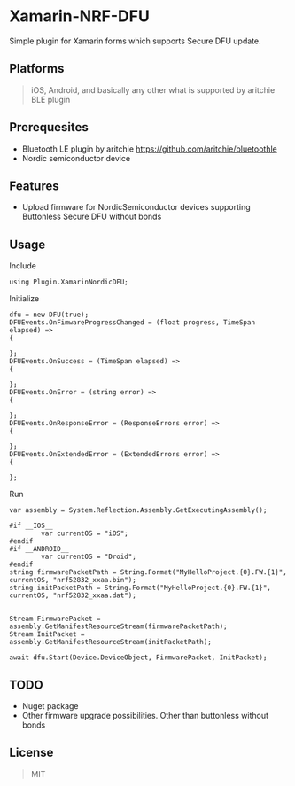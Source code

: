 # Xamarin-NRF-DFU

Simple plugin for Xamarin forms which supports Secure DFU update.
## Platforms

 > iOS, Android, and basically any other what is supported by aritchie BLE plugin
## Prerequesites

- Bluetooth LE plugin by aritchie https://github.com/aritchie/bluetoothle
- Nordic semiconductor device
## Features
 - Upload firmware for NordicSemiconductor devices supporting Buttonless Secure DFU without bonds

## Usage
Include
		

    using Plugin.XamarinNordicDFU;
Initialize
    
    dfu = new DFU(true);
    DFUEvents.OnFimwareProgressChanged = (float progress, TimeSpan elapsed) =>
    {
    
    };
    DFUEvents.OnSuccess = (TimeSpan elapsed) =>
    {
    
    };
    DFUEvents.OnError = (string error) =>
    {
    
    };
    DFUEvents.OnResponseError = (ResponseErrors error) =>
    {
    
    };
    DFUEvents.OnExtendedError = (ExtendedErrors error) =>
    {
    
    };

Run

    var assembly = System.Reflection.Assembly.GetExecutingAssembly();

	#if __IOS__
            var currentOS = "iOS";
	#endif
	#if __ANDROID__
            var currentOS = "Droid";
	#endif
    string firmwarePacketPath = String.Format("MyHelloProject.{0}.FW.{1}", currentOS, "nrf52832_xxaa.bin");
    string initPacketPath = String.Format("MyHelloProject.{0}.FW.{1}", currentOS, "nrf52832_xxaa.dat");

    
    Stream FirmwarePacket = assembly.GetManifestResourceStream(firmwarePacketPath);
    Stream InitPacket = assembly.GetManifestResourceStream(initPacketPath);
                
    await dfu.Start(Device.DeviceObject, FirmwarePacket, InitPacket);

## TODO

 * Nuget package
 * Other firmware upgrade possibilities. Other than buttonless without bonds
## License
 > MIT
 
